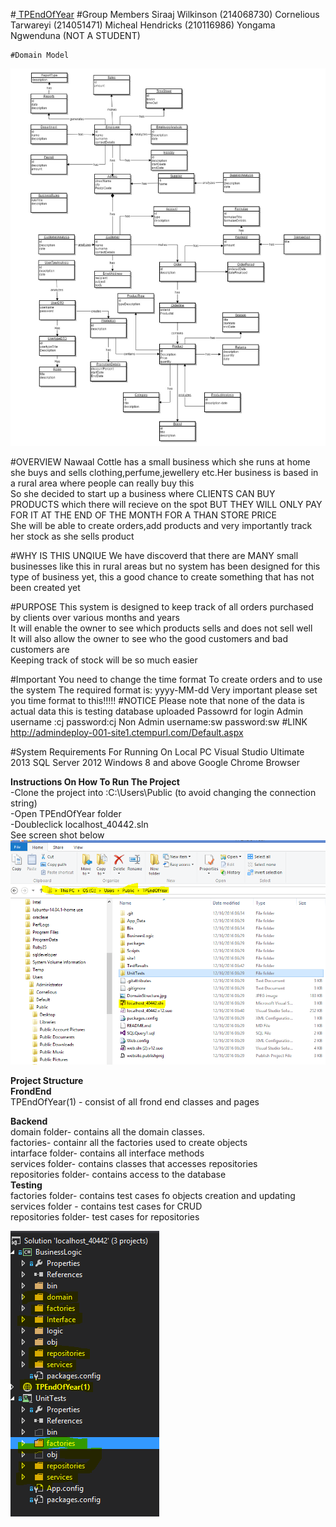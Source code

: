 ﻿#<u> TPEndOfYear</u>
#Group Members
	Siraaj Wilkinson (214068730)
	Cornelious Tarwareyi (214051471)
	Micheal Hendricks (210116986)
	Yongama Ngwenduna (NOT A STUDENT)
	
	#Domain Model

<img src="https://github.com/cjTarwireyi/TPEndOfYear/blob/master/DomainStructure.jpg"/> 


#OVERVIEW 
Nawaal Cottle has a small business which she runs at home she buys and sells clothing,perfume,jewellery etc.Her business is based in a rural area where people can really buy this<br/>
So she decided to start up a business where CLIENTS CAN BUY PRODUCTS which there will recieve on the spot BUT THEY WILL ONLY PAY FOR IT AT THE END OF THE MONTH FOR A THAN STORE PRICE<br/>
She will be able to create orders,add products and very importantly track her stock as she sells product<br/>

#WHY IS THIS UNQIUE
We have discoverd that there are MANY small businesses like this in rural areas but no system has been designed for this type of business yet, this a good chance to create something that has not been created yet<br>

#PURPOSE
This system is designed to keep track of all orders purchased by clients over various months and years<br/>
It will enable the owner to see which products sells and does not sell well<br/>
It will also allow the owner to see who the good customers and bad customers are<br/>
Keeping track of stock will be so much easier<br/>


#Important
	You need to change the time format
	To create orders and to use the system
	The required format is: yyyy-MM-dd
	Very important please set you time format to this!!!!!
#NOTICE
	Please note that none of the data is actual data this is testing database uploaded
	Passowrd for login
	Admin
		username :cj   password:cj
	Non Admin
		username:sw password:sw
#LINK
	http://admindeploy-001-site1.ctempurl.com/Default.aspx
		
#System Requirements For Running On Local PC
      Visual Studio Ultimate 2013
      SQL Server 2012 
      Windows 8 and above
      Google Chrome Browser
      <p>
      <b>Instructions On How To Run The Project</b><br/>
  -Clone the project into :C:\Users\Public (to avoid changing the connection string)<br/>
  -Open TPEndOfYear folder  <br/>
  -Doubleclick localhost_40442.sln<br/>
  See screen shot below
  <img src="https://github.com/cjTarwireyi/TPEndOfYear/blob/master/cloning project.PNG"/><br/></p>
<b>Project Structure</b><br/>
   <b>FrondEnd</b><br/>
  TPEndOfYear(1) - consist of all frond end classes and pages
  
  <b>Backend</b><br/>
  domain folder- contains all the domain classes.<br/>
  factories- containr all the factories used to create objects<br/>
  intarface folder- contains all interface methods<br/>
  services folder- contains classes that accesses repositories<br/>
  repositories folder- contains access to the database<br/>
  <b>Testing</b><br/>
  factories folder- contains test cases fo objects creation and updating<br/>
  services folder - contains test cases for CRUD<br/>
  repositories folder- test cases for repositories<br/>
 
   
 <img src="https://github.com/cjTarwireyi/TPEndOfYear/blob/master/projectStructure.PNG"/>
  
